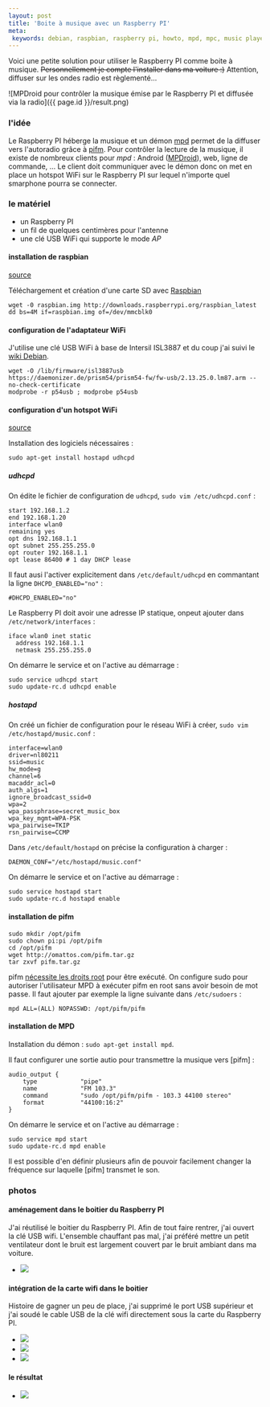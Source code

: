 ```yaml
---
layout: post
title: 'Boite à musique avec un Raspberry PI'
meta:
 keywords: debian, raspbian, raspberry pi, howto, mpd, mpc, music player daemon, fm transmitter
---
```


Voici une petite solution pour utiliser le Raspberry PI comme boite à musique. ~~Personnellement je compte l'installer dans ma voiture :)~~ Attention, diffuser sur les ondes radio est règlementé...

![MPDroid pour contrôler la musique émise par le Raspberry PI et diffusée via la radio]({{ page.id }}/result.png)

### l'idée

Le Raspberry PI héberge la musique et un démon [mpd](http://fr.wikipedia.org/wiki/Music_Player_Daemon) permet de la diffuser vers l'autoradio grâce à [pifm](http://www.icrobotics.co.uk/wiki/index.php/Turning_the_Raspberry_Pi_Into_an_FM_Transmitter). Pour contrôler la lecture de la musique, il existe de nombreux clients pour _mpd_ : Android ([MPDroid](https://play.google.com/store/apps/details?id=com.namelessdev.mpdroid)), web, ligne de commande, ... Le client doit communiquer avec le démon donc on met en place un hotspot WiFi sur le Raspberry PI sur lequel n'importe quel smarphone pourra se connecter.

### le matériel

- un Raspberry PI
- un fil de quelques centimères pour l'antenne
- une clé USB WiFi qui supporte le mode <span title="Access Point">_AP_</span>

#### installation de raspbian

<span class="pull-right badge badge-info">[source](http://www.raspberrypi.org/documentation/installation/installing-images/README.md)</span>

Téléchargement et création d'une carte SD avec [Raspbian](http://www.raspbian.org/)

    wget -0 raspbian.img http://downloads.raspberrypi.org/raspbian_latest
    dd bs=4M if=raspbian.img of=/dev/mmcblk0

#### configuration de l'adaptateur WiFi

J'utilise une clé USB WiFi à base de Intersil ISL3887 et du coup j'ai suivi le [wiki Debian](https://wiki.debian.org/fr/prism54#p54usb).

    wget -O /lib/firmware/isl3887usb https://daemonizer.de/prism54/prism54-fw/fw-usb/2.13.25.0.lm87.arm --no-check-certificate
    modprobe -r p54usb ; modprobe p54usb

#### configuration d'un hotspot WiFi

<span class="pull-right badge badge-info">[source](http://elinux.org/RPI-Wireless-Hotspot)</span>

Installation des logiciels nécessaires :

    sudo apt-get install hostapd udhcpd

##### udhcpd

On édite le fichier de configuration de `udhcpd`, `sudo vim /etc/udhcpd.conf` :

    start 192.168.1.2
    end 192.168.1.20
    interface wlan0
    remaining yes
    opt dns 192.168.1.1
    opt subnet 255.255.255.0
    opt router 192.168.1.1
    opt lease 86400 # 1 day DHCP lease

Il faut ausi l'activer explicitement dans `/etc/default/udhcpd` en commantant la ligne `DHCPD_ENABLED="no"` :

    #DHCPD_ENABLED="no"

Le Raspberry PI doit avoir une adresse IP statique, onpeut ajouter dans `/etc/network/interfaces` :

    iface wlan0 inet static
      address 192.168.1.1
      netmask 255.255.255.0

On démarre le service et on l'active au démarrage :

    sudo service udhcpd start
    sudo update-rc.d udhcpd enable

##### hostapd

On créé un fichier de configuration pour le réseau WiFi à créer, `sudo vim /etc/hostapd/music.conf` :

    interface=wlan0
    driver=nl80211
    ssid=music
    hw_mode=g
    channel=6
    macaddr_acl=0
    auth_algs=1
    ignore_broadcast_ssid=0
    wpa=2
    wpa_passphrase=secret_music_box
    wpa_key_mgmt=WPA-PSK
    wpa_pairwise=TKIP
    rsn_pairwise=CCMP

Dans `/etc/default/hostapd` on précise la configuration à charger : 

    DAEMON_CONF="/etc/hostapd/music.conf"

On démarre le service et on l'active au démarrage :

    sudo service hostapd start
    sudo update-rc.d hostapd enable


#### installation de pifm

    sudo mkdir /opt/pifm
    sudo chown pi:pi /opt/pifm
    cd /opt/pifm
    wget http://omattos.com/pifm.tar.gz
    tar zxvf pifm.tar.gz

pifm [nécessite les droits root](https://github.com/rm-hull/pifm#accessing-hardware) pour être exécuté. On configure sudo pour autoriser l'utilisateur MPD à exécuter pifm en root sans avoir besoin de mot passe.
Il faut ajouter par exemple la ligne suivante dans `/etc/sudoers` :

    mpd ALL=(ALL) NOPASSWD: /opt/pifm/pifm

#### installation de MPD

Installation du démon : `sudo apt-get install mpd`.

Il faut configurer une sortie autio pour transmettre la musique vers [pifm] :

    audio_output {
        type            "pipe"
        name            "FM 103.3"
        command         "sudo /opt/pifm/pifm - 103.3 44100 stereo"
        format          "44100:16:2"
    }

On démarre le service et on l'active au démarrage :

    sudo service mpd start
    sudo update-rc.d mpd enable

Il est possible d'en définir plusieurs afin de pouvoir facilement changer la fréquence sur laquelle [pifm] transmet le son.

### photos

#### aménagement dans le boitier du Raspberry PI

J'ai réutilisé le boitier du Raspberry PI. Afin de tout faire rentrer, j'ai ouvert la clé USB wifi. L'ensemble chauffant pas mal, j'ai préféré mettre un petit ventilateur dont le bruit est largement couvert par le bruit ambiant dans ma voiture.

<ul class="thumbnails">
  <li>
<a class="thumbnail fancybox" data-fancybox-group="{{ page.id }}" href="{{ page.id}}/box-1.png" title="Aménagement intérieur du boitier du Raspberry PI">
  <img src="{{ page.id }}/box-1-thumbnail.png" />
</a>
  </li>
</ul>

#### intégration de la carte wifi dans le boitier

Histoire de gagner un peu de place, j'ai supprimé le port USB supérieur et j'ai soudé le cable USB de la clé wifi directement sous la carte du Raspberry PI.

<ul class="thumbnails">
  <li>
<a class="thumbnail fancybox" data-fancybox-group="{{ page.id }}" href="{{ page.id}}/wifi-1.png" title="Clé USB wifi d'origine">
  <img src="{{ page.id }}/wifi-1-thumbnail.png" />
</a>
  </li>
  <li>
<a class="thumbnail fancybox" data-fancybox-group="{{ page.id }}" href="{{ page.id}}/wifi-2.png" title="Clé USB wifi intégrée dans le boitier">
  <img src="{{ page.id }}/wifi-2-thumbnail.png" />
</a>
  </li>
  <li>
<a class="thumbnail fancybox" data-fancybox-group="{{ page.id }}" href="{{ page.id}}/wifi-3.png" title="Découpage du port USB supérieur, la clé wifi est soudée pour économiser la place">
  <img src="{{ page.id }}/wifi-3-thumbnail.png" />
</a>
  </li>
</ul>

#### le résultat

<ul class="thumbnails">
  <li>
<a class="thumbnail fancybox" data-fancybox-group="{{ page.id }}" href="{{ page.id}}/live-1.png" title="En cours d'utilisation">
  <img src="{{ page.id }}/live-1-thumbnail.png" />
</a>
  </li>
</ul>
